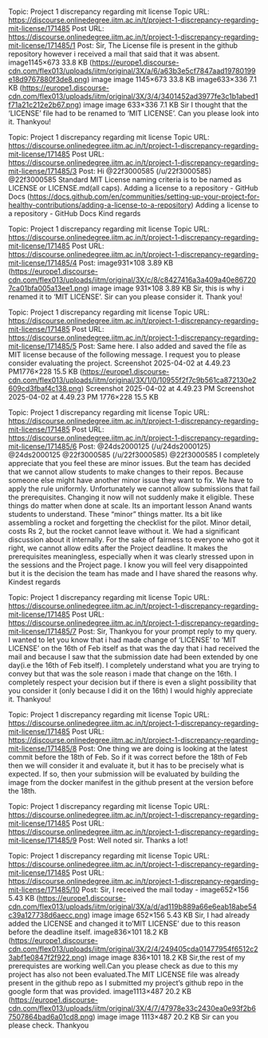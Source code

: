 Topic: Project 1 discrepancy regarding mit license
Topic URL: https://discourse.onlinedegree.iitm.ac.in/t/project-1-discrepancy-regarding-mit-license/171485
Post URL: https://discourse.onlinedegree.iitm.ac.in/t/project-1-discrepancy-regarding-mit-license/171485/1
Post:  Sir, 
 The License file is present in the github repository however i received a mail that said that it was absent. 
 image1145×673 33.8 KB (https://europe1.discourse-cdn.com/flex013/uploads/iitm/original/3X/a/6/a63b3e5cf7847aad19780199e18d9767880f3de8.png) image image 1145×673 33.8 KB 
 image633×336 7.1 KB (https://europe1.discourse-cdn.com/flex013/uploads/iitm/original/3X/3/4/3401452ad3977fe3c1b1abed1f71a21c212e2b67.png) image image 633×336 7.1 KB 
 Sir I thought that the ‘LICENSE’ file had to be renamed to ‘MIT LICENSE’. 
Can you please look into it. Thankyou! 

Topic: Project 1 discrepancy regarding mit license
Topic URL: https://discourse.onlinedegree.iitm.ac.in/t/project-1-discrepancy-regarding-mit-license/171485
Post URL: https://discourse.onlinedegree.iitm.ac.in/t/project-1-discrepancy-regarding-mit-license/171485/3
Post:  Hi  @22f3000585 (/u/22f3000585) @22f3000585 
 Standard MIT License naming criteria is to be named as LICENSE or LICENSE.md(all caps). 
 Adding a license to a repository - GitHub Docs (https://docs.github.com/en/communities/setting-up-your-project-for-healthy-contributions/adding-a-license-to-a-repository) Adding a license to a repository - GitHub Docs 
 Kind regards 

Topic: Project 1 discrepancy regarding mit license
Topic URL: https://discourse.onlinedegree.iitm.ac.in/t/project-1-discrepancy-regarding-mit-license/171485
Post URL: https://discourse.onlinedegree.iitm.ac.in/t/project-1-discrepancy-regarding-mit-license/171485/4
Post:  image931×108 3.89 KB (https://europe1.discourse-cdn.com/flex013/uploads/iitm/original/3X/c/8/c8427416a3a409a40e867207ca01bfa005a13ee1.png) image image 931×108 3.89 KB 
Sir, this is why i renamed it to ‘MIT LICENSE’. 
Sir can you please consider it. Thank you! 

Topic: Project 1 discrepancy regarding mit license
Topic URL: https://discourse.onlinedegree.iitm.ac.in/t/project-1-discrepancy-regarding-mit-license/171485
Post URL: https://discourse.onlinedegree.iitm.ac.in/t/project-1-discrepancy-regarding-mit-license/171485/5
Post:  Same here. I also added and saved the file as MIT license because of the following message. I request you to please consider evaluating the project. 
 Screenshot 2025-04-02 at 4.49.23 PM1776×228 15.5 KB (https://europe1.discourse-cdn.com/flex013/uploads/iitm/original/3X/1/0/10955f2f7c9b561ca872130e2609cd3fbaf4c138.png) Screenshot 2025-04-02 at 4.49.23 PM Screenshot 2025-04-02 at 4.49.23 PM 1776×228 15.5 KB 

Topic: Project 1 discrepancy regarding mit license
Topic URL: https://discourse.onlinedegree.iitm.ac.in/t/project-1-discrepancy-regarding-mit-license/171485
Post URL: https://discourse.onlinedegree.iitm.ac.in/t/project-1-discrepancy-regarding-mit-license/171485/6
Post:  @24ds2000125 (/u/24ds2000125) @24ds2000125   @22f3000585 (/u/22f3000585) @22f3000585 
 I completely appreciate that you feel these are minor issues. 
 But the team has decided that we cannot allow students to make changes to their repos. Because someone else might have another minor issue they want to fix. We have to apply the rule uniformly. 
 Unfortunately we cannot allow submissions that fail the prerequisites. 
Changing it now will not suddenly make it eligible. 
 These things do matter when done at scale.  Its an important lesson Anand wants students to understand. These “minor” things matter. 
 Its a bit like assembling a rocket and forgetting the checklist for the pilot. Minor detail, costs Rs 2, but the rocket cannot leave without it. 
 We had a significant discussion about it internally. For the sake of fairness to everyone who got it right, we cannot allow edits after the Project deadline. It makes the prerequisites meaningless, especially when it was clearly stressed upon in the sessions and the Project page. 
 I know you will feel very disappointed but it is the decision the team has made and I have shared the reasons why. 
 Kindest regards 

Topic: Project 1 discrepancy regarding mit license
Topic URL: https://discourse.onlinedegree.iitm.ac.in/t/project-1-discrepancy-regarding-mit-license/171485
Post URL: https://discourse.onlinedegree.iitm.ac.in/t/project-1-discrepancy-regarding-mit-license/171485/7
Post:  Sir, 
Thankyou for your prompt reply to my query. 
I wanted to let you know that i had made change of ‘LICENSE’ to ‘MIT LICENSE’ on the 16th of Feb itself as that was the day that i had received the mail and because I saw that the submission date had been extended by one day(i.e the 16th of Feb itself). 
I completely understand what you are trying to convey but that was the sole reason i made that change on the 16th. 
I completely respect your decision but if there is even a slight possibility that you consider it (only because I did it on the 16th) I would highly appreciate it. 
Thankyou! 

Topic: Project 1 discrepancy regarding mit license
Topic URL: https://discourse.onlinedegree.iitm.ac.in/t/project-1-discrepancy-regarding-mit-license/171485
Post URL: https://discourse.onlinedegree.iitm.ac.in/t/project-1-discrepancy-regarding-mit-license/171485/8
Post:  One thing we are doing is looking at the latest commit before the 18th of Feb. So if it was correct before the 18th of Feb then we will consider it and evaluate it, but it has to be precisely what is expected. If so, then your submission will be evaluated by building the image from the docker manifest in the github present at the version before the 18th. 

Topic: Project 1 discrepancy regarding mit license
Topic URL: https://discourse.onlinedegree.iitm.ac.in/t/project-1-discrepancy-regarding-mit-license/171485
Post URL: https://discourse.onlinedegree.iitm.ac.in/t/project-1-discrepancy-regarding-mit-license/171485/9
Post:  Well noted sir. Thanks a lot! 

Topic: Project 1 discrepancy regarding mit license
Topic URL: https://discourse.onlinedegree.iitm.ac.in/t/project-1-discrepancy-regarding-mit-license/171485
Post URL: https://discourse.onlinedegree.iitm.ac.in/t/project-1-discrepancy-regarding-mit-license/171485/10
Post:  Sir, I received the mail today - 
 image652×156 5.43 KB (https://europe1.discourse-cdn.com/flex013/uploads/iitm/original/3X/a/d/ad119b889a66e6eab18abe54c39a127738d6aecc.png) image image 652×156 5.43 KB 
Sir, I had already added the LICENSE and changed it to’MIT LICENSE’ due to this reason before the deadline itself. 
 image836×101 18.2 KB (https://europe1.discourse-cdn.com/flex013/uploads/iitm/original/3X/2/4/249405cda01477954f6512c23abf1e0847f2f922.png) image image 836×101 18.2 KB 
Sir,the rest of my prerequistes are working well.Can you please check as due to this my project has also not been evaluated.The MIT LICENSE file was already present in the github repo as I submitted my project’s github repo in the google form that was provided. 
 image1113×487 20.2 KB (https://europe1.discourse-cdn.com/flex013/uploads/iitm/original/3X/4/7/47978e33c2430ea0e93f2b67507864bad6a01cd8.png) image image 1113×487 20.2 KB 
Sir can you please check. 
Thankyou 

